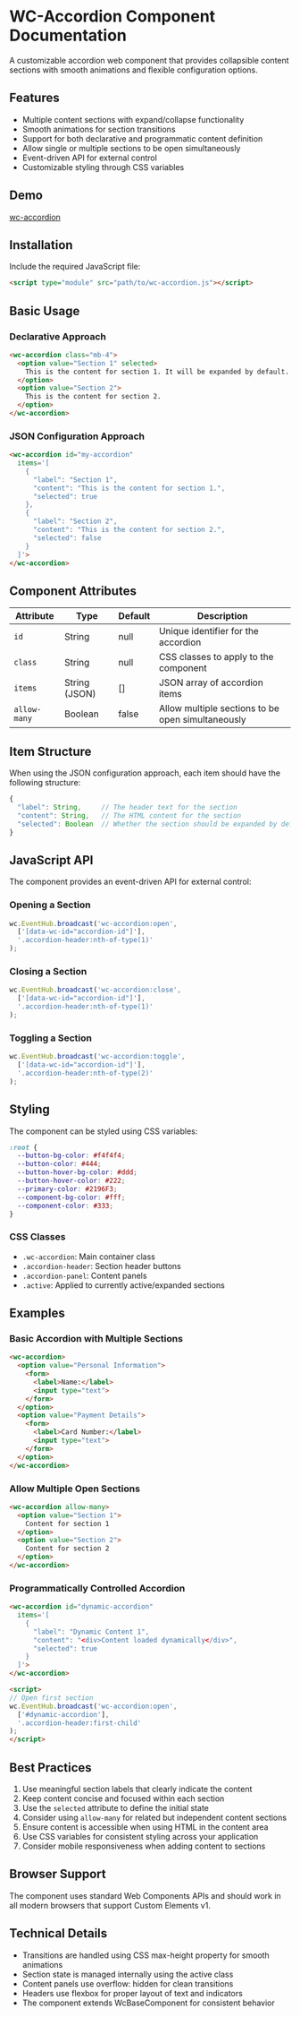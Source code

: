 # WC-Accordion Component Documentation

A customizable accordion web component that provides collapsible content sections with smooth animations and flexible configuration options.

## Features

- Multiple content sections with expand/collapse functionality
- Smooth animations for section transitions
- Support for both declarative and programmatic content definition
- Allow single or multiple sections to be open simultaneously
- Event-driven API for external control
- Customizable styling through CSS variables

## Demo
[wc-accordion](../views/accordion.html)

## Installation

Include the required JavaScript file:

```html
<script type="module" src="path/to/wc-accordion.js"></script>
```

## Basic Usage

### Declarative Approach
```html
<wc-accordion class="mb-4">
  <option value="Section 1" selected>
    This is the content for section 1. It will be expanded by default.
  </option>
  <option value="Section 2">
    This is the content for section 2.
  </option>
</wc-accordion>
```

### JSON Configuration Approach
```html
<wc-accordion id="my-accordion"
  items='[
    {
      "label": "Section 1",
      "content": "This is the content for section 1.",
      "selected": true
    },
    {
      "label": "Section 2",
      "content": "This is the content for section 2.",
      "selected": false
    }
  ]'>
</wc-accordion>
```

## Component Attributes

| Attribute | Type | Default | Description |
|-----------|------|---------|-------------|
| `id` | String | null | Unique identifier for the accordion |
| `class` | String | null | CSS classes to apply to the component |
| `items` | String (JSON) | [] | JSON array of accordion items |
| `allow-many` | Boolean | false | Allow multiple sections to be open simultaneously |

## Item Structure

When using the JSON configuration approach, each item should have the following structure:

```javascript
{
  "label": String,     // The header text for the section
  "content": String,   // The HTML content for the section
  "selected": Boolean  // Whether the section should be expanded by default
}
```

## JavaScript API

The component provides an event-driven API for external control:

### Opening a Section
```javascript
wc.EventHub.broadcast('wc-accordion:open', 
  ['[data-wc-id="accordion-id"]'], 
  '.accordion-header:nth-of-type(1)'
);
```

### Closing a Section
```javascript
wc.EventHub.broadcast('wc-accordion:close', 
  ['[data-wc-id="accordion-id"]'], 
  '.accordion-header:nth-of-type(1)'
);
```

### Toggling a Section
```javascript
wc.EventHub.broadcast('wc-accordion:toggle', 
  ['[data-wc-id="accordion-id"]'], 
  '.accordion-header:nth-of-type(2)'
);
```

## Styling

The component can be styled using CSS variables:

```css
:root {
  --button-bg-color: #f4f4f4;
  --button-color: #444;
  --button-hover-bg-color: #ddd;
  --button-hover-color: #222;
  --primary-color: #2196F3;
  --component-bg-color: #fff;
  --component-color: #333;
}
```

### CSS Classes

- `.wc-accordion`: Main container class
- `.accordion-header`: Section header buttons
- `.accordion-panel`: Content panels
- `.active`: Applied to currently active/expanded sections

## Examples

### Basic Accordion with Multiple Sections
```html
<wc-accordion>
  <option value="Personal Information">
    <form>
      <label>Name:</label>
      <input type="text">
    </form>
  </option>
  <option value="Payment Details">
    <form>
      <label>Card Number:</label>
      <input type="text">
    </form>
  </option>
</wc-accordion>
```

### Allow Multiple Open Sections
```html
<wc-accordion allow-many>
  <option value="Section 1">
    Content for section 1
  </option>
  <option value="Section 2">
    Content for section 2
  </option>
</wc-accordion>
```

### Programmatically Controlled Accordion
```html
<wc-accordion id="dynamic-accordion"
  items='[
    {
      "label": "Dynamic Content 1",
      "content": "<div>Content loaded dynamically</div>",
      "selected": true
    }
  ]'>
</wc-accordion>

<script>
// Open first section
wc.EventHub.broadcast('wc-accordion:open', 
  ['#dynamic-accordion'], 
  '.accordion-header:first-child'
);
</script>
```

## Best Practices

1. Use meaningful section labels that clearly indicate the content
2. Keep content concise and focused within each section
3. Use the `selected` attribute to define the initial state
4. Consider using `allow-many` for related but independent content sections
5. Ensure content is accessible when using HTML in the content area
6. Use CSS variables for consistent styling across your application
7. Consider mobile responsiveness when adding content to sections

## Browser Support

The component uses standard Web Components APIs and should work in all modern browsers that support Custom Elements v1.

## Technical Details

- Transitions are handled using CSS max-height property for smooth animations
- Section state is managed internally using the active class
- Content panels use overflow: hidden for clean transitions
- Headers use flexbox for proper layout of text and indicators
- The component extends WcBaseComponent for consistent behavior

